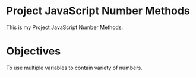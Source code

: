 # Project JavaScript Number Methods

This is my Project JavaScript Number Methods.

# Objectives

To use multiple variables to contain variety of numbers.
